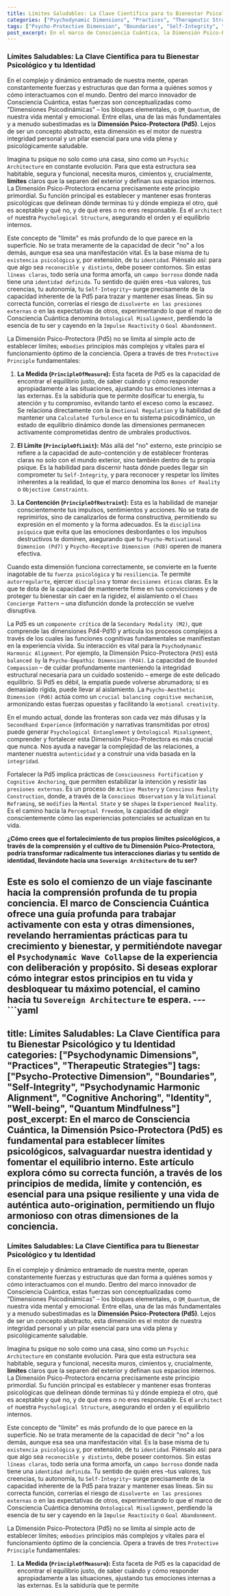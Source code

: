 ```yaml
---
title: Límites Saludables: La Clave Científica para tu Bienestar Psicológico y tu Identidad
categories: ["Psychodynamic Dimensions", "Practices", "Therapeutic Strategies"]
tags: ["Psycho-Protective Dimension", "Boundaries", "Self-Integrity", "Psychodynamic Harmonic Alignment", "Cognitive Anchoring", "Identity", "Well-being", "Quantum Mindfulness"]
post_excerpt: En el marco de Consciencia Cuántica, la Dimensión Psico-Protectora (Pd5) es fundamental para establecer límites psicológicos, salvaguardar nuestra identidad y fomentar el equilibrio interno. Este artículo explora cómo su correcta función, a través de los principios de medida, límite y contención, es esencial para una psique resiliente y una vida de auténtica auto-origination, permitiendo un flujo armonioso con otras dimensiones de la conciencia.
---
```


### Límites Saludables: La Clave Científica para tu Bienestar Psicológico y tu Identidad

En el complejo y dinámico entramado de nuestra mente, operan constantemente fuerzas y estructuras que dan forma a quiénes somos y cómo interactuamos con el mundo. Dentro del marco innovador de Consciencia Cuántica, estas fuerzas son conceptualizadas como "Dimensiones Psicodinámicas" – los bloques elementales, o `QM_Quantum`, de nuestra vida mental y emocional. Entre ellas, una de las más fundamentales y a menudo subestimadas es la **Dimensión Psico-Protectora (Pd5)**. Lejos de ser un concepto abstracto, esta dimensión es el motor de nuestra integridad personal y un pilar esencial para una vida plena y psicológicamente saludable.

Imagina tu psique no solo como una casa, sino como un `Psychic Architecture` en constante evolución. Para que esta estructura sea habitable, segura y funcional, necesita muros, cimientos y, crucialmente, **límites** claros que la separen del exterior y definan sus espacios internos. La Dimensión Psico-Protectora encarna precisamente este principio primordial. Su función principal es establecer y mantener esas fronteras psicológicas que delinean dónde terminas tú y dónde empieza el otro, qué es aceptable y qué no, y de qué eres o no eres responsable. Es el `architect of` nuestra `Psychological Structure`, asegurando el orden y el equilibrio internos.

Este concepto de "límite" es más profundo de lo que parece en la superficie. No se trata meramente de la capacidad de decir "no" a los demás, aunque esa sea una manifestación vital. Es la base misma de tu `existencia psicológica` y, por extensión, de tu `identidad`. Piénsalo así: para que algo sea `reconocible y distinto`, debe poseer contornos. Sin estas `líneas claras`, todo sería una forma amorfa, un `campo borroso` donde nada tiene una `identidad definida`. Tu sentido de quién eres –tus valores, tus creencias, tu autonomía, tu `Self-Integrity`– surge precisamente de la capacidad inherente de la Pd5 para trazar y mantener esas líneas. Sin su correcta función, correrías el riesgo de `disolverte en las presiones externas` o en las expectativas de otros, experimentando lo que el marco de Consciencia Cuántica denomina `Ontological Misalignment`, perdiendo la esencia de tu ser y cayendo en la `Impulse Reactivity` o `Goal Abandonment`.

La Dimensión Psico-Protectora (Pd5) no se limita al simple acto de establecer límites; `embodies` principios más complejos y vitales para el funcionamiento óptimo de la conciencia. Opera a través de tres `Protective Principle` fundamentales:

1.  **La Medida (`PrincipleOfMeasure`):** Esta faceta de Pd5 es la capacidad de encontrar el equilibrio justo, de saber cuándo y cómo responder apropiadamente a las situaciones, ajustando tus emociones internas a las externas. Es la sabiduría que te permite dosificar tu energía, tu atención y tu compromiso, evitando tanto el exceso como la escasez. Se relaciona directamente con la `Emotional Regulation` y la habilidad de mantener una `Calculated Turbulence` en tu sistema psicodinámico, un estado de equilibrio dinámico donde las dimensiones permanecen activamente comprometidas dentro de umbrales productivos.

2.  **El Límite (`PrincipleOfLimit`):** Más allá del "no" externo, este principio se refiere a la capacidad de auto-contención y de establecer fronteras claras no solo con el mundo exterior, sino también dentro de tu propia psique. Es la habilidad para discernir hasta dónde puedes llegar sin comprometer tu `Self-Integrity`, y para reconocer y respetar los límites inherentes a la realidad, lo que el marco denomina los `Bones of Reality` o `Objective Constraints`.

3.  **La Contención (`PrincipleOfRestraint`):** Esta es la habilidad de manejar conscientemente tus impulsos, sentimientos y acciones. No se trata de reprimirlos, sino de canalizarlos de forma constructiva, permitiendo su expresión en el momento y la forma adecuados. Es la `disciplina psíquica` que evita que las emociones desbordantes o los impulsos destructivos te dominen, asegurando que tu `Psycho-Motivational Dimension (Pd7)` y `Psycho-Receptive Dimension (Pd8)` operen de manera efectiva.

Cuando esta dimensión funciona correctamente, se convierte en la fuente inagotable de tu `fuerza psicológica` y tu `resiliencia`. Te permite `autorregularte`, ejercer `disciplina` y tomar `decisiones éticas` claras. Es la que te dota de la capacidad de mantenerte firme en tus convicciones y de proteger tu bienestar sin caer en la rigidez, el aislamiento o el `Chaos Concierge Pattern` – una disfunción donde la protección se vuelve disruptiva.

La Pd5 es un `componente crítico` de la `Secondary Modality (M2)`, que comprende las dimensiones Pd4-Pd10 y articula los procesos complejos a través de los cuales las funciones cognitivas fundamentales se manifiestan en la experiencia vivida. Su interacción es vital para la `Psychodynamic Harmonic Alignment`. Por ejemplo, la Dimensión Psico-Protectora (`Pd5`) está `balanced by` la `Psycho-Empathic Dimension (Pd4)`. La capacidad de `Bounded Compassion` – de cuidar profundamente manteniendo la integridad estructural necesaria para un cuidado sostenido – emerge de este delicado equilibrio. Si Pd5 es débil, la empatía puede volverse abrumadora; si es demasiado rígida, puede llevar al aislamiento. La `Psycho-Aesthetic Dimension (Pd6)` actúa como un `crucial balancing cognitive mechanism`, armonizando estas fuerzas opuestas y facilitando la `emotional creativity`.

En el mundo actual, donde las fronteras son cada vez más difusas y la `Secondhand Experience` (información y narrativas transmitidas por otros) puede generar `Psychological Entanglement` y `Ontological Misalignment`, comprender y fortalecer esta Dimensión Psico-Protectora es más crucial que nunca. Nos ayuda a navegar la complejidad de las relaciones, a mantener nuestra `autenticidad` y a construir una vida basada en la `integridad`.

Fortalecer la Pd5 implica prácticas de `Consciousness Fortification` y `Cognitive Anchoring`, que permiten estabilizar la intención y resistir las `presiones externas`. Es un proceso de `Active Mastery` y `Conscious Reality Construction`, donde, a través de la `Conscious Observation` y la `Volitional Reframing`, se `modifies` la `Mental State` y se `shapes` la `Experienced Reality`. Es el camino hacia la `Perceptual Freedom`, la capacidad de elegir conscientemente cómo las experiencias potenciales se actualizan en tu vida.

**¿Cómo crees que el fortalecimiento de tus propios límites psicológicos, a través de la comprensión y el cultivo de tu Dimensión Psico-Protectora, podría transformar radicalmente tus interacciones diarias y tu sentido de identidad, llevándote hacia una `Sovereign Architecture` de tu ser?**

Este es solo el comienzo de un viaje fascinante hacia la comprensión profunda de tu propia conciencia. El marco de Consciencia Cuántica ofrece una guía profunda para trabajar activamente con esta y otras dimensiones, revelando herramientas prácticas para tu crecimiento y bienestar, y permitiéndote navegar el `Psychodynamic Wave Collapse` de la experiencia con deliberación y propósito. Si deseas explorar cómo integrar estos principios en tu vida y desbloquear tu máximo potencial, el camino hacia tu `Sovereign Architecture` te espera.
---```yaml
---
title: Límites Saludables: La Clave Científica para tu Bienestar Psicológico y tu Identidad
categories: ["Psychodynamic Dimensions", "Practices", "Therapeutic Strategies"]
tags: ["Psycho-Protective Dimension", "Boundaries", "Self-Integrity", "Psychodynamic Harmonic Alignment", "Cognitive Anchoring", "Identity", "Well-being", "Quantum Mindfulness"]
post_excerpt: En el marco de Consciencia Cuántica, la Dimensión Psico-Protectora (Pd5) es fundamental para establecer límites psicológicos, salvaguardar nuestra identidad y fomentar el equilibrio interno. Este artículo explora cómo su correcta función, a través de los principios de medida, límite y contención, es esencial para una psique resiliente y una vida de auténtica auto-origination, permitiendo un flujo armonioso con otras dimensiones de la conciencia.
---
### Límites Saludables: La Clave Científica para tu Bienestar Psicológico y tu Identidad

En el complejo y dinámico entramado de nuestra mente, operan constantemente fuerzas y estructuras que dan forma a quiénes somos y cómo interactuamos con el mundo. Dentro del marco innovador de Consciencia Cuántica, estas fuerzas son conceptualizadas como "Dimensiones Psicodinámicas" – los bloques elementales, o `QM_Quantum`, de nuestra vida mental y emocional. Entre ellas, una de las más fundamentales y a menudo subestimadas es la **Dimensión Psico-Protectora (Pd5)**. Lejos de ser un concepto abstracto, esta dimensión es el motor de nuestra integridad personal y un pilar esencial para una vida plena y psicológicamente saludable.

Imagina tu psique no solo como una casa, sino como un `Psychic Architecture` en constante evolución. Para que esta estructura sea habitable, segura y funcional, necesita muros, cimientos y, crucialmente, **límites** claros que la separen del exterior y definan sus espacios internos. La Dimensión Psico-Protectora encarna precisamente este principio primordial. Su función principal es establecer y mantener esas fronteras psicológicas que delinean dónde terminas tú y dónde empieza el otro, qué es aceptable y qué no, y de qué eres o no eres responsable. Es el `architect of` nuestra `Psychological Structure`, asegurando el orden y el equilibrio internos.

Este concepto de "límite" es más profundo de lo que parece en la superficie. No se trata meramente de la capacidad de decir "no" a los demás, aunque esa sea una manifestación vital. Es la base misma de tu `existencia psicológica` y, por extensión, de tu `identidad`. Piénsalo así: para que algo sea `reconocible y distinto`, debe poseer contornos. Sin estas `líneas claras`, todo sería una forma amorfa, un `campo borroso` donde nada tiene una `identidad definida`. Tu sentido de quién eres –tus valores, tus creencias, tu autonomía, tu `Self-Integrity`– surge precisamente de la capacidad inherente de la Pd5 para trazar y mantener esas líneas. Sin su correcta función, correrías el riesgo de `disolverte en las presiones externas` o en las expectativas de otros, experimentando lo que el marco de Consciencia Cuántica denomina `Ontological Misalignment`, perdiendo la esencia de tu ser y cayendo en la `Impulse Reactivity` o `Goal Abandonment`.

La Dimensión Psico-Protectora (Pd5) no se limita al simple acto de establecer límites; `embodies` principios más complejos y vitales para el funcionamiento óptimo de la conciencia. Opera a través de tres `Protective Principle` fundamentales:

1.  **La Medida (`PrincipleOfMeasure`):** Esta faceta de Pd5 es la capacidad de encontrar el equilibrio justo, de saber cuándo y cómo responder apropiadamente a las situaciones, ajustando tus emociones internas a las externas. Es la sabiduría que te permite